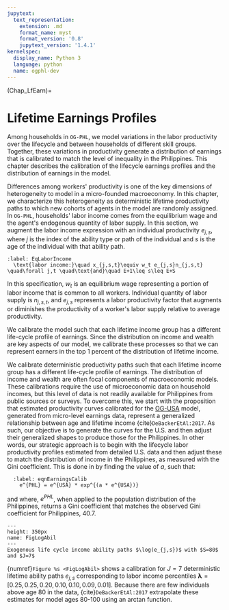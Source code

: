 ```yaml
---
jupytext:
  text_representation:
    extension: .md
    format_name: myst
    format_version: '0.8'
    jupytext_version: '1.4.1'
kernelspec:
  display_name: Python 3
  language: python
  name: ogphl-dev
---
```


(Chap_LfEarn)=
# Lifetime Earnings Profiles

Among households in `OG-PHL`, we model variations in the labor productivity over the lifecycle and between households of different skill groups. Together, these variations in productivity generate a distribution of earnings that is calibrated to match the level of inequality in the Philippines. This chapter describes the calibration of the lifecycle earnings profiles and the distribution of earnings in the model.

Differences among workers' productivity is one of the key dimensions of heterogeneity to model in a micro-founded macroeconomy. In this chapter, we characterize this heterogeneity as deterministic lifetime productivity paths to which new cohorts of agents in the model are randomly assigned. In `OG-PHL`, households' labor income comes from the equilibrium wage and the agent's endogenous quantity of labor supply. In this section, we augment the labor income expression with an individual productivity $e_{j,s}$, where $j$ is the index of the ability type or path of the individual and $s$ is the age of the individual with that ability path.

```{math}
:label: EqLaborIncome
  \text{labor income:}\quad x_{j,s,t}\equiv w_t e_{j,s}n_{j,s,t} \quad\forall j,t \quad\text{and}\quad E+1\leq s\leq E+S
```

In this specification, $w_t$ is an equilibrium wage representing a portion of labor income that is common to all workers. Individual quantity of labor supply is $n_{j,s,t}$, and $e_{j,s}$ represents a labor productivity factor that augments or diminishes the productivity of a worker's labor supply relative to average productivity.

We calibrate the model such that each lifetime income group has a different life-cycle profile of earnings. Since the distribution on income and wealth are key aspects of our model, we calibrate these processes so that we can represent earners in the top 1 percent of the distribution of lifetime income.

We calibrate deterministic productivity paths such that each lifetime income group has a different life-cycle profile of earnings. The distribution of income and wealth are often focal components of macroeconomic models. These calibrations require the use of microeconomic data on household incomes, but this level of data is not readily available for Philippines from public sources or surveys. To overcome this, we start with the proposition that estimated productivity curves calibrated for the [OG-USA](https://pslmodels.github.io/OG-USA/content/calibration/earnings.html) model, generated from micro-level earnings data, represent a generalized relationship between age and lifetime income {cite}`DeBackerEtAl:2017`. As such, our objective is to generate the curves for the U.S. and then adjust their generalized shapes to produce those for the Philippines. In other words, our strategic approach is to begin with the lifecycle labor productivity profiles estimated from detailed U.S. data and then adjust these to match the distribution of income in the Philippines, as measured with the Gini coefficient. This is done in by finding the value of $a$, such that:

```{math}
  :label: eqnEarningsCalib
    e^{PHL} = e^{USA} * exp^{(a * e^{USA})}
```

and where, $e^{PHL}$, when applied to the population distribution of the Philippines, returns a Gini coefficient that matches the observed Gini coefficient for Philippines, 40.7.

```{figure} ./images/ability_profiles.png
---
height: 350px
name: FigLogAbil
---
Exogenous life cycle income ability paths $\log(e_{j,s})$ with $S=80$ and $J=7$
```

{numref}`Figure %s <FigLogAbil>` shows a calibration for $J=7$ deterministic lifetime ability paths $e_{j,s}$ corresponding to labor income percentiles $\boldsymbol{\lambda}=[0.25, 0.25, 0.20, 0.10, 0.10, 0.09, 0.01]$. Because there are few individuals above age 80 in the data, {cite}`DeBackerEtAl:2017` extrapolate these estimates for model ages 80-100 using an arctan function.

